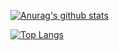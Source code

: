 [![Anurag's github stats](https://github-readme-stats.vercel.app/api?username=Bourbon404&show_icons=true&theme=merko)](https://github.com/anuraghazra/github-readme-stats)

[![Top Langs](https://github-readme-stats.vercel.app/api/top-langs/?username=Bourbon404&layout=compact)](https://github.com/anuraghazra/github-readme-stats)
